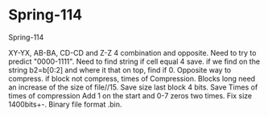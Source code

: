 # Spring-114
Spring-114

XY-YX, AB-BA, CD-CD and Z-Z 4 combination and opposite. Need to try to predict "0000-1111". Need to find string if cell equal 4 save. if we find on the string b2=b[0:2] and where it that on top, find if 0. Opposite way to compress. if block not compress, times of Compression. Blocks long need an increase of the size of file//15. Save size last block 4 bits. Save Times of times of compression Add 1 on the start and 0-7 zeros two times. Fix size 1400bits+-. Binary file format .bin.
